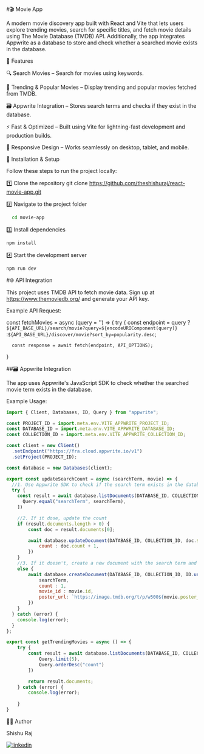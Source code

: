 #🎬 Movie App

A modern movie discovery app built with React and Vite that lets users explore trending movies, search for specific titles, and fetch movie details using The Movie Database (TMDB) API.
Additionally, the app integrates Appwrite as a database to store and check whether a searched movie exists in the database.

🚀 Features

🔍 Search Movies – Search for movies using keywords.

🎥 Trending & Popular Movies – Display trending and popular movies fetched from TMDB.

🗃️ Appwrite Integration – Stores search terms and checks if they exist in the database.

⚡ Fast & Optimized – Built using Vite for lightning-fast development and production builds.

📱 Responsive Design – Works seamlessly on desktop, tablet, and mobile.


🔧 Installation & Setup

Follow these steps to run the project locally:

1️⃣ Clone the repository
git clone https://github.com/theshishuraj/react-movie-app.git

2️⃣ Navigate to the project folder
```bash
  cd movie-app
```

3️⃣ Install dependencies
```bash
npm install
```

4️⃣ Start the development server
```bash
npm run dev
```



#🌐 API Integration

This project uses TMDB API to fetch movie data.
Sign up at https://www.themoviedb.org/
 and generate your API key.

Example API Request:

const fetchMovies = async (query = '') => {
    try {
      const endpoint = query 
      ? `${API_BASE_URL}/search/movie?query=${encodeURIComponent(query)}` 
      :`${API_BASE_URL}/discover/movie?sort_by=popularity.desc`;

      const response = await fetch(endpoint, API_OPTIONS);
}

##🗃️ Appwrite Integration

The app uses Appwrite's JavaScript SDK to check whether the searched movie term exists in the database.

Example Usage:


```javascript
import { Client, Databases, ID, Query } from "appwrite";

const PROJECT_ID = import.meta.env.VITE_APPWRITE_PROJECT_ID;
const DATABASE_ID = import.meta.env.VITE_APPWRITE_DATABASE_ID;
const COLLECTION_ID = import.meta.env.VITE_APPWRITE_COLLECTION_ID;

const client = new Client()
  .setEndpoint("https://fra.cloud.appwrite.io/v1")
  .setProject(PROJECT_ID);

const database = new Databases(client);

export const updateSearchCount = async (searchTerm, movie) => {
  //1. Use Appwrite SDK to check if the search term exists in the database
  try {
    const result = await database.listDocuments(DATABASE_ID, COLLECTION_ID, [
      Query.equal("searchTerm", searchTerm),
    ])

    //2. If it dose, update the count
    if (result.documents.length > 0) {
        const doc = result.documents[0];

        await database.updateDocument(DATABASE_ID, COLLECTION_ID, doc.$id, {
            count : doc.count + 1,
        })
    } 
    //3. If it doesn't, create a new document with the search term and count as 1
    else {
        await database.createDocument(DATABASE_ID, COLLECTION_ID, ID.unique(), {
            searchTerm,
            count : 1,
            movie_id : movie.id,
            poster_url: `https://image.tmdb.org/t/p/w500${movie.poster_path}`
        })
    }
  } catch (error) {
    console.log(error);
  }
};

export const getTrendingMovies = async () => {
    try {
        const result = await database.listDocuments(DATABASE_ID, COLLECTION_ID, [
            Query.limit(5),
            Query.orderDesc("count")
        ])

        return result.documents;
    } catch (error) {
        console.log(error);
        
    }
}
```





👨‍💻 Author

Shishu Raj

[![linkedin](https://img.shields.io/badge/linkedin-0A66C2?style=for-the-badge&logo=linkedin&logoColor=white)](https://www.linkedin.com/in/shishu-raj-1536a118b/)
